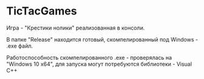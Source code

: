# TicTacGames
Игра - "Крестики нолики" реализованная в консоли.

В папке "Release" находится готовый, скомпелированный под Windows - .exe файл.

Работоспособность скомпелированного .exe - проверялась на "Windows 10 x64", для запуска могут потребуются библиотеки - Visual C++
